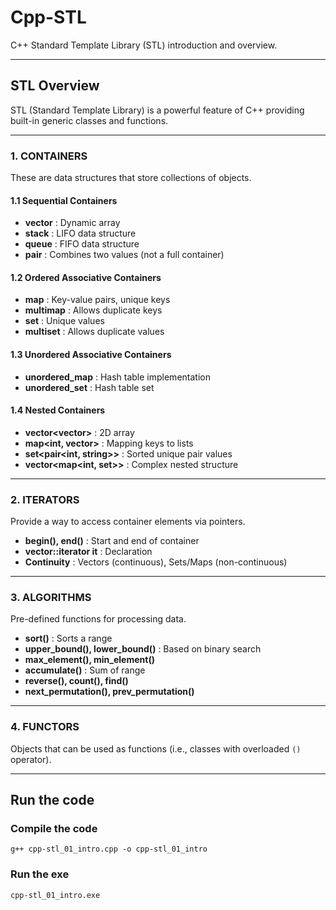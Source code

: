 # Cpp-STL
C++ Standard Template Library (STL) introduction and overview.

---

## **STL Overview**

STL (Standard Template Library) is a powerful feature of C++ providing  
built-in generic classes and functions.

---

### **1. CONTAINERS**

These are data structures that store collections of objects.

#### 1.1 Sequential Containers
- **vector**       : Dynamic array  
- **stack**        : LIFO data structure  
- **queue**        : FIFO data structure  
- **pair**         : Combines two values (not a full container)  

#### 1.2 Ordered Associative Containers
- **map**          : Key-value pairs, unique keys  
- **multimap**     : Allows duplicate keys  
- **set**          : Unique values  
- **multiset**     : Allows duplicate values  

#### 1.3 Unordered Associative Containers
- **unordered_map** : Hash table implementation  
- **unordered_set** : Hash table set  

#### 1.4 Nested Containers
- **vector<vector<int>>**                    : 2D array  
- **map<int, vector<int>>**                  : Mapping keys to lists  
- **set<pair<int, string>>**                 : Sorted unique pair values  
- **vector<map<int, set<int>>>**             : Complex nested structure  

---

### **2. ITERATORS**

Provide a way to access container elements via pointers.

- **begin(), end()**             : Start and end of container  
- **vector<int>::iterator it**   : Declaration  
- **Continuity**                 : Vectors (continuous), Sets/Maps (non-continuous)  

---

### **3. ALGORITHMS**

Pre-defined functions for processing data.

- **sort()**                     : Sorts a range  
- **upper_bound(), lower_bound()** : Based on binary search  
- **max_element(), min_element()**  
- **accumulate()**               : Sum of range  
- **reverse(), count(), find()**  
- **next_permutation(), prev_permutation()**  

---

### **4. FUNCTORS**

Objects that can be used as functions (i.e., classes with overloaded `()` operator).

---

## **Run the code**

### **Compile the code**
`g++ cpp-stl_01_intro.cpp -o cpp-stl_01_intro`

### **Run the exe**
`cpp-stl_01_intro.exe`

